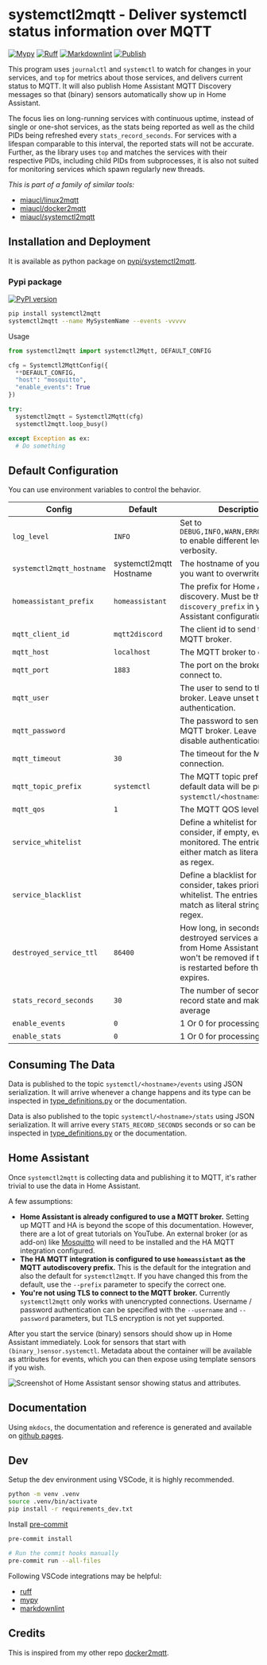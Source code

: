 # systemctl2mqtt - Deliver systemctl status information over MQTT

[![Mypy](https://github.com/miaucl/systemctl2mqtt/actions/workflows/mypy.yaml/badge.svg)](https://github.com/miaucl/systemctl2mqtt/actions/workflows/mypy.yaml)
[![Ruff](https://github.com/miaucl/systemctl2mqtt/actions/workflows/ruff.yml/badge.svg)](https://github.com/miaucl/systemctl2mqtt/actions/workflows/ruff.yml)
[![Markdownlint](https://github.com/miaucl/systemctl2mqtt/actions/workflows/markdownlint.yml/badge.svg)](https://github.com/miaucl/systemctl2mqtt/actions/workflows/markdownlint.yml)
[![Publish](https://github.com/miaucl/systemctl2mqtt/actions/workflows/publish.yml/badge.svg)](https://github.com/miaucl/systemctl2mqtt/actions/workflows/publish.yml)

This program uses `journalctl` and `systemctl` to watch for changes in your services, and `top` for metrics about those services, and delivers current status to MQTT. It will also publish Home Assistant MQTT Discovery messages so that (binary) sensors automatically show up in Home Assistant.

The focus lies on long-running services with continuous uptime, instead of single or one-shot services, as the stats being reported as well as the child PIDs being refreshed every `stats_record_seconds`. For services with a lifespan comparable to this interval, the reported stats will not be accurate. Further, as the library uses `top` and matches the services with their respective PIDs, including child PIDs from subprocesses, it is also not suited for monitoring services which spawn regularly new threads.

_This is part of a family of similar tools:_

* [miaucl/linux2mqtt](https://github.com/miaucl/linux2mqtt)
* [miaucl/docker2mqtt](https://github.com/miaucl/docker2mqtt)
* [miaucl/systemctl2mqtt](https://github.com/miaucl/systemctl2mqtt)

## Installation and Deployment

It is available as python package on [pypi/systemctl2mqtt](https://pypi.org/p/systemctl2mqtt).

### Pypi package

[![PyPI version](https://badge.fury.io/py/systemctl2mqtt.svg)](https://pypi.org/p/systemctl2mqtt)

```bash
pip install systemctl2mqtt
systemctl2mqtt --name MySystemName --events -vvvvv
```

Usage

```python
from systemctl2mqtt import systemctl2Mqtt, DEFAULT_CONFIG

cfg = Systemctl2MqttConfig({ 
  **DEFAULT_CONFIG,
  "host": "mosquitto",
  "enable_events": True
})

try:
  systemctl2mqtt = Systemctl2Mqtt(cfg)
  systemctl2mqtt.loop_busy()

except Exception as ex:
  # Do something
```

## Default Configuration

You can use environment variables to control the behavior.

| Config | Default | Description |
|--------|---------|-------------|
| `log_level` | `INFO` | Set to `DEBUG,INFO,WARN,ERROR,CRITICAL` to enable different levels of verbosity. |
| `systemctl2mqtt_hostname` | systemctl2mqtt Hostname | The hostname of your host, if you want to overwrite it.  |
| `homeassistant_prefix` | `homeassistant` | The prefix for Home Assistant discovery. Must be the same as `discovery_prefix` in your Home Assistant configuration. |
| `mqtt_client_id` | `mqtt2discord` | The client id to send to the MQTT broker. |
| `mqtt_host` | `localhost` | The MQTT broker to connect to. |
| `mqtt_port` | `1883` | The port on the broker to connect to. |
| `mqtt_user` | | The user to send to the MQTT broker. Leave unset to disable authentication. |
| `mqtt_password` | | The password to send to the MQTT broker. Leave unset to disable authentication. |
| `mqtt_timeout` | `30` | The timeout for the MQTT connection. |
| `mqtt_topic_prefix` | `systemctl` | The MQTT topic prefix. With the default data will be published to `systemctl/<hostname>`. |
| `mqtt_qos` | `1` | The MQTT QOS level |
| `service_whitelist` | | Define a whitelist for services to consider, if empty, everything is monitored. The entries are either match as literal strings or as regex. |
| `service_blacklist` | | Define a blacklist for services to consider, takes priority over whitelist. The entries are either match as literal strings or as regex. |
| `destroyed_service_ttl` | `86400` | How long, in seconds, before destroyed services are removed from Home Assistant. Services won't be removed if the service is restarted before the TTL expires. |
| `stats_record_seconds` | `30` | The number of seconds to record state and make an average |
| `enable_events` | `0` | 1 Or 0 for processing events |
| `enable_stats` | `0` | 1 Or 0 for processing statistics |

## Consuming The Data

Data is published to the topic `systemctl/<hostname>/events` using JSON serialization. It will arrive whenever a change happens and its type can be inspected in [type_definitions.py](https://github.com/miaucl/systemctl2mqtt/blob/master/systemctl2mqtt/type_definitions.py) or the documentation.

Data is also published to the topic `systemctl/<hostname>/stats` using JSON serialization. It will arrive every `STATS_RECORD_SECONDS` seconds or so can be inspected in [type_definitions.py](https://github.com/miaucl/systemctl2mqtt/blob/master/systemctl2mqtt/type_definitions.py) or the documentation.

## Home Assistant

Once `systemctl2mqtt` is collecting data and publishing it to MQTT, it's rather trivial to use the data in Home Assistant.

A few assumptions:

* **Home Assistant is already configured to use a MQTT broker.** Setting up MQTT and HA is beyond the scope of this documentation. However, there are a lot of great tutorials on YouTube. An external broker (or as add-on) like [Mosquitto](https://mosquitto.org/) will need to be installed and the HA MQTT integration configured.
* **The HA MQTT integration is configured to use `homeassistant` as the MQTT autodiscovery prefix.** This is the default for the integration and also the default for `systemctl2mqtt`. If you have changed this from the default, use the `--prefix` parameter to specify the correct one.
* **You're not using TLS to connect to the MQTT broker.** Currently `systemctl2mqtt` only works with unencrypted connections. Username / password authentication can be specified with the `--username` and `--password` parameters, but TLS encryption is not yet supported.

After you start the service (binary) sensors should show up in Home Assistant immediately. Look for sensors that start with `(binary_)sensor.systemctl`. Metadata about the container will be available as attributes for events, which you can then expose using template sensors if you wish.

![Screenshot of Home Assistant sensor showing status and attributes.](https://raw.githubusercontent.com/miaucl/systemctl2mqtt/master/media/ha_screenshot.png)

## Documentation

Using `mkdocs`, the documentation and reference is generated and available on [github pages](https://miaucl.github.io/systemctl2mqtt/).

## Dev

Setup the dev environment using VSCode, it is highly recommended.

```bash
python -m venv .venv
source .venv/bin/activate
pip install -r requirements_dev.txt
```

Install [pre-commit](https://pre-commit.com)

```bash
pre-commit install

# Run the commit hooks manually
pre-commit run --all-files
```

Following VSCode integrations may be helpful:

* [ruff](https://marketplace.visualstudio.com/items?itemName=charliermarsh.ruff)
* [mypy](https://marketplace.visualstudio.com/items?itemName=matangover.mypy)
* [markdownlint](https://marketplace.visualstudio.com/items?itemName=DavidAnson.vscode-markdownlint)

## Credits

This is inspired from my other repo [docker2mqtt](https://github.com/miaucl/docker2mqtt).
